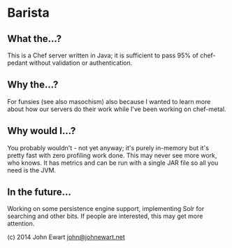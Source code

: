 # Barista

## What the...?

This is a Chef server written in Java; it is sufficient to pass 95% of
chef-pedant without validation or authentication. 

## Why the...?

For funsies (see also masochism) also because I wanted to learn more
about how our servers do their work while I've been working on
chef-metal. 

## Why would I...?

You probably wouldn't - not yet anyway; it's purely in-memory but it's
pretty fast with zero profiling work done. This may never see more work,
who knows. It has metrics and can be run with a single JAR file so all
you need is the JVM. 

## In the future...

Working on some persistence engine support, implementing Solr for
searching and other bits. If people are interested, this may get more
attention. 

(c) 2014 John Ewart <john@johnewart.net>

